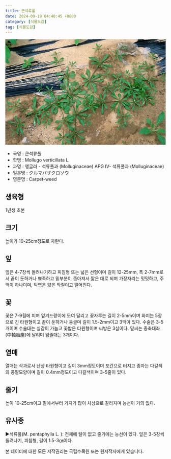 ```yaml
---
title: 큰석류풀
date: 2024-09-19 04:40:45 +0800
category: [식물도감]
tag: [식물도감]
---
```




![큰석류풀](/assets/img/fileUpload/plants/basic/Molluginaceae/Mollugo/13287/13287_1_th2.jpg)
- 국명 : 큰석류풀
- 학명 : Mollugo verticillata L.
- 과명 : 앵글러 - 석류풀과 (Molluginaceae) APG Ⅳ- 석류풀과 (Molluginaceae)
- 일본명 : クルマバザクロソウ
- 영문명 : Carpet-weed


## 생육형
1년생 초본
## 크기
높이가 10-25cm정도로 자란다.
## 잎
잎은 4-7장씩 돌려나기하고 피침형 또는 넓은 선형이며 길이 12-25mm, 폭 2-7mm로서 끝이 둔하거나 뾰족하고 밑부분이 좁아져서 짧은 대로 되며 가장자리는 밋밋하고, 주맥이 하나이며, 탁엽은 얇은 막질이고 떨어진다.
## 꽃
꽃은 7-9월에 피며 잎겨드랑이에 모여 달리고 꽃자루는 길이 2-5mm이며 화피는 5장으로 긴 타원형이고 끝이 둔하거나 둥글며 길이 1.5-2mm이고 3맥이 있다. 수술은 3-5개이며 수술대는 실같이 가늘고 꽃밥은 타원형이며 씨방은 3실이다. 밑씨는 중축태좌(中軸胎座)에 달리며 암술대는 3개이다.
## 열매
열매는 삭과로서 난상 타원형이고 길이 3mm정도이며 포간으로 터지고 종자는 다갈색의 콩팥모양이며 길이 0.4mm정도이고 다갈색이며 3-5줄이 있다.
## 줄기
높이 10-25cm이고 밑에서부터 가지가 많이 차상으로 갈라지며 능선이 거의 없다.
## 유사종
▶석류풀(M. pentaphylla L. ): 전체에 털이 없고 줄기에는 능선이 있다. 잎은 3-5장씩 돌려나기, 피침형, 길이 1.5-3㎝이다.






본 데이터에 대한 모든 저작권리는 국립수목원 또는 원저작자에게 있습니다.
